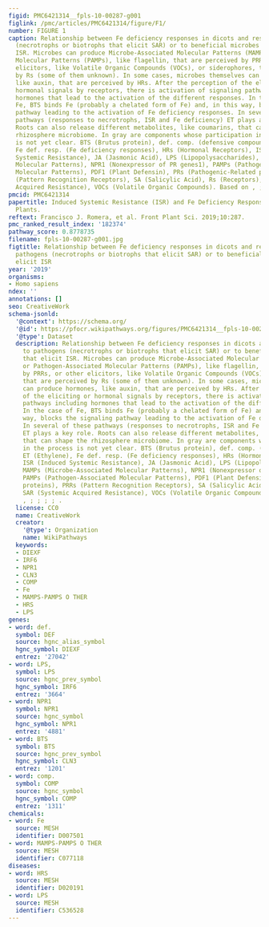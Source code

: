```yaml
---
figid: PMC6421314__fpls-10-00287-g001
figlink: /pmc/articles/PMC6421314/figure/F1/
number: FIGURE 1
caption: Relationship between Fe deficiency responses in dicots and responses to pathogens
  (necrotrophs or biotrophs that elicit SAR) or to beneficial microbes that elicit
  ISR. Microbes can produce Microbe-Associated Molecular Patterns (MAMPs) or Pathogen-Associated
  Molecular Patterns (PAMPs), like flagellin, that are perceived by PRRs, or other
  elicitors, like Volatile Organic Compounds (VOCs), or siderophores, that are perceived
  by Rs (some of them unknown). In some cases, microbes themselves can produce hormones,
  like auxin, that are perceived by HRs. After the perception of the eliciting or
  hormonal signals by receptors, there is activation of signaling pathways including
  hormones that lead to the activation of the different responses. In the case of
  Fe, BTS binds Fe (probably a chelated form of Fe) and, in this way, blocks the signaling
  pathway leading to the activation of Fe deficiency responses. In several of these
  pathways (responses to necrotrophs, ISR and Fe deficiency) ET plays a key role.
  Roots can also release different metabolites, like coumarins, that can shape the
  rhizosphere microbiome. In gray are components whose participation in the process
  is not yet clear. BTS (Brutus protein), def. comp. (defensive compounds), ET (Ethylene),
  Fe def. resp. (Fe deficiency responses), HRs (Hormonal Receptors), ISR (Induced
  Systemic Resistance), JA (Jasmonic Acid), LPS (Lipopolysaccharides), MAMPs (Microbe-Associated
  Molecular Patterns), NPR1 (Nonexpressor of PR genes1), PAMPs (Pathogen-Associated
  Molecular Patterns), PDF1 (Plant Defensin), PRs (Pathogenic-Related proteins), PRRs
  (Pattern Recognition Receptors), SA (Salicylic Acid), Rs (Receptors), SAR (Systemic
  Acquired Resistance), VOCs (Volatile Organic Compounds). Based on , ; ; ; ; .
pmcid: PMC6421314
papertitle: Induced Systemic Resistance (ISR) and Fe Deficiency Responses in Dicot
  Plants.
reftext: Francisco J. Romera, et al. Front Plant Sci. 2019;10:287.
pmc_ranked_result_index: '182374'
pathway_score: 0.8778735
filename: fpls-10-00287-g001.jpg
figtitle: Relationship between Fe deficiency responses in dicots and responses to
  pathogens (necrotrophs or biotrophs that elicit SAR) or to beneficial microbes that
  elicit ISR
year: '2019'
organisms:
- Homo sapiens
ndex: ''
annotations: []
seo: CreativeWork
schema-jsonld:
  '@context': https://schema.org/
  '@id': https://pfocr.wikipathways.org/figures/PMC6421314__fpls-10-00287-g001.html
  '@type': Dataset
  description: Relationship between Fe deficiency responses in dicots and responses
    to pathogens (necrotrophs or biotrophs that elicit SAR) or to beneficial microbes
    that elicit ISR. Microbes can produce Microbe-Associated Molecular Patterns (MAMPs)
    or Pathogen-Associated Molecular Patterns (PAMPs), like flagellin, that are perceived
    by PRRs, or other elicitors, like Volatile Organic Compounds (VOCs), or siderophores,
    that are perceived by Rs (some of them unknown). In some cases, microbes themselves
    can produce hormones, like auxin, that are perceived by HRs. After the perception
    of the eliciting or hormonal signals by receptors, there is activation of signaling
    pathways including hormones that lead to the activation of the different responses.
    In the case of Fe, BTS binds Fe (probably a chelated form of Fe) and, in this
    way, blocks the signaling pathway leading to the activation of Fe deficiency responses.
    In several of these pathways (responses to necrotrophs, ISR and Fe deficiency)
    ET plays a key role. Roots can also release different metabolites, like coumarins,
    that can shape the rhizosphere microbiome. In gray are components whose participation
    in the process is not yet clear. BTS (Brutus protein), def. comp. (defensive compounds),
    ET (Ethylene), Fe def. resp. (Fe deficiency responses), HRs (Hormonal Receptors),
    ISR (Induced Systemic Resistance), JA (Jasmonic Acid), LPS (Lipopolysaccharides),
    MAMPs (Microbe-Associated Molecular Patterns), NPR1 (Nonexpressor of PR genes1),
    PAMPs (Pathogen-Associated Molecular Patterns), PDF1 (Plant Defensin), PRs (Pathogenic-Related
    proteins), PRRs (Pattern Recognition Receptors), SA (Salicylic Acid), Rs (Receptors),
    SAR (Systemic Acquired Resistance), VOCs (Volatile Organic Compounds). Based on
    , ; ; ; ; .
  license: CC0
  name: CreativeWork
  creator:
    '@type': Organization
    name: WikiPathways
  keywords:
  - DIEXF
  - IRF6
  - NPR1
  - CLN3
  - COMP
  - Fe
  - MAMPS-PAMPS O THER
  - HRS
  - LPS
genes:
- word: def.
  symbol: DEF
  source: hgnc_alias_symbol
  hgnc_symbol: DIEXF
  entrez: '27042'
- word: LPS,
  symbol: LPS
  source: hgnc_prev_symbol
  hgnc_symbol: IRF6
  entrez: '3664'
- word: NPR1
  symbol: NPR1
  source: hgnc_symbol
  hgnc_symbol: NPR1
  entrez: '4881'
- word: BTS
  symbol: BTS
  source: hgnc_prev_symbol
  hgnc_symbol: CLN3
  entrez: '1201'
- word: comp.
  symbol: COMP
  source: hgnc_symbol
  hgnc_symbol: COMP
  entrez: '1311'
chemicals:
- word: Fe
  source: MESH
  identifier: D007501
- word: MAMPS-PAMPS O THER
  source: MESH
  identifier: C077118
diseases:
- word: HRS
  source: MESH
  identifier: D020191
- word: LPS
  source: MESH
  identifier: C536528
---
```

